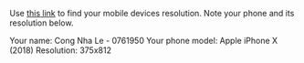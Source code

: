 Use [this link](https://www.webmobilefirst.com/en/devices/) to find your mobile devices resolution. Note your phone and its resolution below.

Your name: Cong Nha Le - 0761950
Your phone model: Apple iPhone X (2018)
Resolution: 375x812